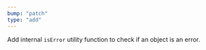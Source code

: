 ```yaml
---
bump: "patch"
type: "add"
---
```


Add internal `isError` utility function to check if an object is an error.
